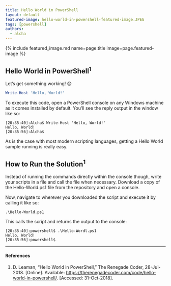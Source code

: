 ```yaml
---
title: Hello World in PowerShell
layout: default
featured-image: hello-world-in-powershell-featured-image.JPEG
tags: [powershell]
authors:
  - alcha
---
```


{% include featured_image.md name=page.title image=page.featured-image %}

## Hello World in PowerShell<sup>1</sup>

Let’s get something working! 😊

```powershell
Write-Host 'Hello, World!'
```

To execute this code, open a PowerShell console on any Windows machine as it
comes installed by default. You’ll see the reply output in the window like so:

```console
[20:35:40]:Alcha$ Write-Host 'Hello, World!'
Hello, World!
[20:35:56]:Alcha$
```

As is the case with most modern scripting languages, getting a Hello World
sample running is really easy.

## How to Run the Solution<sup>1</sup>

Instead of running the commands directly within the console though, write your
scripts in a file and call the file when necessary. Download a copy of the
Hello-World.ps1 file from the repository and open a console.

Now, navigate to wherever you downloaded the script and execute it by calling
it like so:

```console
.\Hello-World.ps1
```

This calls the script and returns the output to the console:

```console
[20:35:40]:powershell$ .\Hello-Wordl.ps1
Hello, World!
[20:35:56]:powershell$
```

---

#### References

1. D. Leaman, “Hello World in PowerShell,” The Renegade Coder, 28-Jul-2018.
  [Online]. Available: <https://therenegadecoder.com/code/hello-world-in-powershell/>.
  [Accessed: 31-Oct-2018].
